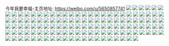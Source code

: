 今年我要幸福-主页地址: https://weibo.com/u/5650857741 
![](https://wx4.sinaimg.cn/mw2000/006aqqeNly1h8okmwo6yfj30ry099dg3.jpg) 
![](https://wx4.sinaimg.cn/mw2000/006aqqeNly1h85r4uqsuij30rd16rgn8.jpg) 
![](https://wx4.sinaimg.cn/mw2000/006aqqeNly1h7xtx13sa1j30u0140n8o.jpg) 
![](https://wx4.sinaimg.cn/mw2000/006aqqeNly1h7xtx1flp1j30u00wcq9y.jpg) 
![](https://wx4.sinaimg.cn/mw2000/006aqqeNly1h35ryrqt58j33k0200e81.jpg) 
![](https://wx4.sinaimg.cn/mw2000/006aqqeNly1h35rysz1pxj32tc2404qp.jpg) 
![](https://wx4.sinaimg.cn/mw2000/006aqqeNly1h1s3a095fij32tc240npg.jpg) 
![](https://wx4.sinaimg.cn/mw2000/006aqqeNly1h1s3a194c0j32402tckjl.jpg) 
![](https://wx4.sinaimg.cn/mw2000/006aqqeNly1h1s3a3dxg4j32tc240npe.jpg) 
![](https://wx4.sinaimg.cn/mw2000/006aqqeNly1h1s3a48434j30po0b3q4a.jpg) 
![](https://wx4.sinaimg.cn/mw2000/006aqqeNly1h13mur4npkj30u00g3tau.jpg) 
![](https://wx4.sinaimg.cn/mw2000/006aqqeNly1h0zz1264xij30bz0bz0sr.jpg) 
![](https://wx4.sinaimg.cn/mw2000/006aqqeNly1h0sqyg0qpwj32tc240u0y.jpg) 
![](https://wx4.sinaimg.cn/mw2000/006aqqeNly1h0sqyh600mj32tc240hdu.jpg) 
![](https://wx4.sinaimg.cn/mw2000/006aqqeNly1h0sqyhhtt8j30u01uognn.jpg) 
![](https://wx4.sinaimg.cn/mw2000/006aqqeNly1h0sqyiq0pij32io1w0qv6.jpg) 
![](https://wx4.sinaimg.cn/mw2000/006aqqeNly1h0sqyj3emkj30u0140qf0.jpg) 
![](https://wx4.sinaimg.cn/mw2000/006aqqeNly1h0sqyjpdntj322w1qmqv5.jpg) 
![](https://wx4.sinaimg.cn/mw2000/006aqqeNly1gzy0aaok70j31kj1vlu0x.jpg) 
![](https://wx4.sinaimg.cn/mw2000/006aqqeNly1gzy0acvdd7j32io1w0x6q.jpg) 
![](https://wx4.sinaimg.cn/mw2000/006aqqeNly1gzy0afjffaj31w02ionpe.jpg) 
![](https://wx4.sinaimg.cn/mw2000/006aqqeNly1gzy0ahscygj31w02io4qr.jpg) 
![](https://wx4.sinaimg.cn/mw2000/006aqqeNly1gzudjzbapaj30u01uo0y2.jpg) 
![](https://wx4.sinaimg.cn/mw2000/006aqqeNly1gzudjzl08wj30u01uo43z.jpg) 
![](https://wx4.sinaimg.cn/mw2000/006aqqeNly1gzudk0qjgij31w01w0hdt.jpg) 
![](https://wx4.sinaimg.cn/mw2000/006aqqeNly1gzudk1bufqj30u01uowjz.jpg) 
![](https://wx4.sinaimg.cn/mw2000/006aqqeNly1gzudk1po48j30u01uoq85.jpg) 
![](https://wx4.sinaimg.cn/mw2000/006aqqeNly1gzudk2m0bfj31w01w04nw.jpg) 
![](https://wx4.sinaimg.cn/mw2000/006aqqeNly1gzudk5np1qj31w01w0tt3.jpg) 
![](https://wx4.sinaimg.cn/mw2000/006aqqeNly1gz0ev7lw38j316o1kwnh9.jpg) 
![](https://wx4.sinaimg.cn/mw2000/006aqqeNly1gyyd3riazfj32tc240b29.jpg) 
![](https://wx4.sinaimg.cn/mw2000/006aqqeNly1gynm9tc7ezj316o1kwdv2.jpg) 
![](https://wx4.sinaimg.cn/mw2000/006aqqeNly1gynm9ufgvlj32002hge82.jpg) 
![](https://wx4.sinaimg.cn/mw2000/006aqqeNly1gynm9v58pnj32tc2401kx.jpg) 
![](https://wx4.sinaimg.cn/mw2000/006aqqeNly1gym8kv0v7yj30ut12pkae.jpg) 
![](https://wx4.sinaimg.cn/mw2000/006aqqeNly1gv81ui21h5j62af2tckjm02.jpg) 
![](https://wx4.sinaimg.cn/mw2000/006aqqeNly1gv81ujrjmaj62402tcx6q02.jpg) 
![](https://wx4.sinaimg.cn/mw2000/006aqqeNly1gv81ulq24vj62402tcqv702.jpg) 
![](https://wx4.sinaimg.cn/mw2000/006aqqeNly1gv81unb9tij62tc240npd02.jpg) 
![](https://wx4.sinaimg.cn/mw2000/006aqqeNly1gv81uonyhlj62402tcu0x02.jpg) 
![](https://wx4.sinaimg.cn/mw2000/006aqqeNly1guitknxio6j60pu0xjn5702.jpg) 
![](https://wx4.sinaimg.cn/mw2000/006aqqeNly1gsx0wo6g9kj3340340e82.jpg) 
![](https://wx4.sinaimg.cn/mw2000/006aqqeNly1gsx0woyyjpj316o16o7ej.jpg) 
![](https://wx4.sinaimg.cn/mw2000/006aqqeNly1gsx0wqs366j31qo1qo1bg.jpg) 
![](https://wx4.sinaimg.cn/mw2000/006aqqeNly1gsx0wruc7cj31tm27uu0y.jpg) 
![](https://wx4.sinaimg.cn/mw2000/006aqqeNly1gsx0wsk2v1j32tc240e81.jpg) 
![](https://wx4.sinaimg.cn/mw2000/006aqqeNly1gsx0wtn1vqj32tc240e81.jpg) 
![](https://wx4.sinaimg.cn/mw2000/006aqqeNly1gsx0wukra2j32tc2407rb.jpg) 
![](https://wx4.sinaimg.cn/mw2000/006aqqeNly1gsx0ww2fwij32402tcu0y.jpg) 
![](https://wx4.sinaimg.cn/mw2000/006aqqeNly1gsx0wx0vg2j32tc240b29.jpg) 
![](https://wx4.sinaimg.cn/mw2000/006aqqeNly1gsx0wyw1glj32402tcqv5.jpg) 
![](https://wx4.sinaimg.cn/mw2000/006aqqeNly1gs5tx9n2kkj30n00kr13m.jpg) 
![](https://wx4.sinaimg.cn/mw2000/006aqqeNly1grh1qx5y3nj30p80ee42u.jpg) 
![](https://wx4.sinaimg.cn/mw2000/006aqqeNly1grh1qxe482j30pg0gd41x.jpg) 
![](https://wx4.sinaimg.cn/mw2000/006aqqeNly1grh1qxmruvj30pt05xjst.jpg) 
![](https://wx4.sinaimg.cn/mw2000/006aqqeNly1grh1qxvwxbj60p70gbgre02.jpg) 
![](https://wx4.sinaimg.cn/mw2000/006aqqeNly1gqsleapl5qj32tc2404qq.jpg) 
![](https://wx4.sinaimg.cn/mw2000/006aqqeNly1gqslec02dbj32tc2407wi.jpg) 
![](https://wx4.sinaimg.cn/mw2000/006aqqeNly1gqsleehgu8j32tc240qv6.jpg) 
![](https://wx4.sinaimg.cn/mw2000/006aqqeNly1gqsleur0sxj32k021oqv9.jpg) 
![](https://wx4.sinaimg.cn/mw2000/006aqqeNly1gqslenwpgbj32tc240e85.jpg) 
![](https://wx4.sinaimg.cn/mw2000/006aqqeNly1gqslehn0xpj32tc240e83.jpg) 
![](https://wx4.sinaimg.cn/mw2000/006aqqeNly1gqe9kfxya9j32tc240b29.jpg) 
![](https://wx4.sinaimg.cn/mw2000/006aqqeNly1gqchtnxrk5j30u00amaes.jpg) 
![](https://wx4.sinaimg.cn/mw2000/006aqqeNly1gqchtn86ftj30u00t019s.jpg) 
![](https://wx4.sinaimg.cn/mw2000/006aqqeNly1gqchtrmqh0j31ze2401kz.jpg) 
![](https://wx4.sinaimg.cn/mw2000/006aqqeNly1gov8ere376j32402tc7wk.jpg) 
![](https://wx4.sinaimg.cn/mw2000/006aqqeNly1gov8f6n4qdj32tc240kjm.jpg) 
![](https://wx4.sinaimg.cn/mw2000/006aqqeNly1gnma6s6ix5j32tc240hdv.jpg) 
![](https://wx4.sinaimg.cn/mw2000/006aqqeNly1gnma6ua16oj32402tcqv5.jpg) 
![](https://wx4.sinaimg.cn/mw2000/006aqqeNly1gnma6wgzkfj32tc240hdy.jpg) 
![](https://wx4.sinaimg.cn/mw2000/006aqqeNly1gmf372vf1ij32tc240he0.jpg) 
![](https://wx4.sinaimg.cn/mw2000/006aqqeNly1gmf36g1sehj32tc2407wn.jpg) 
![](https://wx4.sinaimg.cn/mw2000/006aqqeNly1gmf35gbtt7j310w1jchdt.jpg) 
![](https://wx4.sinaimg.cn/mw2000/006aqqeNly1gmf35l6zz7j31qk1v9u0x.jpg) 
![](https://wx4.sinaimg.cn/mw2000/006aqqeNly1gmf35cb848j31hc1hcx6p.jpg) 
![](https://wx4.sinaimg.cn/mw2000/006aqqeNly1gmf35t858sj32402tchdu.jpg) 
![](https://wx4.sinaimg.cn/mw2000/006aqqeNly1gm3muhnwc4j30u01uo187.jpg) 
![](https://wx4.sinaimg.cn/mw2000/006aqqeNly1gm3mul3jjgj30u01uo7mf.jpg) 
![](https://wx4.sinaimg.cn/mw2000/006aqqeNly1gm3munyd0oj30u01uowtl.jpg) 
![](https://wx4.sinaimg.cn/mw2000/006aqqeNly1gm3murvebrj30u01uo7m4.jpg) 
![](https://wx4.sinaimg.cn/mw2000/006aqqeNly1gm3muyg5w1j30u01uoawh.jpg) 
![](https://wx4.sinaimg.cn/mw2000/006aqqeNly1gm3mv8dwx3j30u01uo4qp.jpg) 
![](https://wx4.sinaimg.cn/mw2000/006aqqeNly1gm0djfu731j31og2iob2d.jpg) 
![](https://wx4.sinaimg.cn/mw2000/006aqqeNly1gm0djio0tcj30xz2iob2a.jpg) 
![](https://wx4.sinaimg.cn/mw2000/006aqqeNly1gm0djnddfkj312u2io7wj.jpg) 
![](https://wx4.sinaimg.cn/mw2000/006aqqeNly1gm0djud82rj30rs4yau10.jpg) 
![](https://wx4.sinaimg.cn/mw2000/006aqqeNly1gm0djyni12j31jk15ob2a.jpg) 
![](https://wx4.sinaimg.cn/mw2000/006aqqeNly1gm0dkaqt1bj30rs6kue85.jpg) 
![](https://wx4.sinaimg.cn/mw2000/006aqqeNly1gm0dkc1ry9j322k18tkgp.jpg) 
![](https://wx4.sinaimg.cn/mw2000/006aqqeNly1gm0dkeiq0zj31w02io4qr.jpg) 
![](https://wx4.sinaimg.cn/mw2000/006aqqeNly1gm0dkfo151j30u00miakb.jpg) 
![](https://wx4.sinaimg.cn/mw2000/006aqqeNly1gm0dkptsxnj32402tckjt.jpg) 
![](https://wx4.sinaimg.cn/mw2000/006aqqeNly1glpxgc3y4xj32tc240b2a.jpg) 
![](https://wx4.sinaimg.cn/mw2000/006aqqeNly1glpxgh8qqpj31jk15o1kz.jpg) 
![](https://wx4.sinaimg.cn/mw2000/006aqqeNly1glpxgjejlrj31jk15o1ky.jpg) 
![](https://wx4.sinaimg.cn/mw2000/006aqqeNly1glpxgm6b8bj31jk15onpe.jpg) 
![](https://wx4.sinaimg.cn/mw2000/006aqqeNly1glpxgrba5ij31jk15o4qr.jpg) 
![](https://wx4.sinaimg.cn/mw2000/006aqqeNly1glpxguoimtj31jk15oqv6.jpg) 
![](https://wx4.sinaimg.cn/mw2000/006aqqeNly1glpxgwatfkj315o1jkx6p.jpg) 
![](https://wx4.sinaimg.cn/mw2000/006aqqeNly1glpxgz4navj31jk15oqv6.jpg) 
![](https://wx4.sinaimg.cn/mw2000/006aqqeNly1glpxgzw00ej321a1kk1kx.jpg) 
![](https://wx4.sinaimg.cn/mw2000/006aqqeNly1glpxh1xgw9j315o1jkhdu.jpg) 
![](https://wx4.sinaimg.cn/mw2000/006aqqeNly1glpxh345dkj315o1jk7wi.jpg) 
![](https://wx4.sinaimg.cn/mw2000/006aqqeNly1glk7z50in3j32ip1w1x6r.jpg) 
![](https://wx4.sinaimg.cn/mw2000/006aqqeNly1glk7z7zh6wj31f11tce82.jpg) 
![](https://wx4.sinaimg.cn/mw2000/006aqqeNly1glk7zdtdi2j31s035s1l1.jpg) 
![](https://wx4.sinaimg.cn/mw2000/006aqqeNly1gl807ckz9rj31400u0h0x.jpg) 
![](https://wx4.sinaimg.cn/mw2000/006aqqeNly1gl807dhebmj31400u0ar4.jpg) 
![](https://wx4.sinaimg.cn/mw2000/006aqqeNly1gl807ed9waj31400u0wr9.jpg) 
![](https://wx4.sinaimg.cn/mw2000/006aqqeNly1gl807eyi7wj31400u0gya.jpg) 
![](https://wx4.sinaimg.cn/mw2000/006aqqeNly1gkyv45gi5ej32402tcqv6.jpg) 
![](https://wx4.sinaimg.cn/mw2000/006aqqeNly1gkyv46tssdj32tc240u0z.jpg) 
![](https://wx4.sinaimg.cn/mw2000/006aqqeNly1gkviv15qyjj30qo0tyacr.jpg) 
![](https://wx4.sinaimg.cn/mw2000/006aqqeNly1gkt8nibhjjj31kw1jae84.jpg) 
![](https://wx4.sinaimg.cn/mw2000/006aqqeNly1gkt8njfr19j31kw16o1ky.jpg) 
![](https://wx4.sinaimg.cn/mw2000/006aqqeNly1gkt8nkizunj31kw16oe82.jpg) 
![](https://wx4.sinaimg.cn/mw2000/006aqqeNly1gkc4lq0732j32tc240hdt.jpg) 
![](https://wx4.sinaimg.cn/mw2000/006aqqeNly1gk733gmn9oj32io1w0hdv.jpg) 
![](https://wx4.sinaimg.cn/mw2000/006aqqeNly1gk02t047tmj32tc240qv5.jpg) 
![](https://wx4.sinaimg.cn/mw2000/006aqqeNly1gjrb5sibxgj31400u0ae1.jpg) 
![](https://wx4.sinaimg.cn/mw2000/006aqqeNly1ghkta064m6j32q61jlnpf.jpg) 
![](https://wx4.sinaimg.cn/mw2000/006aqqeNly1geej60bhdfj32o02o01ky.jpg) 
![](https://wx4.sinaimg.cn/mw2000/006aqqeNly1geej5uxh2vj32o02o0e82.jpg) 
![](https://wx4.sinaimg.cn/mw2000/006aqqeNly1geej5wmm4cj32o02o07wi.jpg) 
![](https://wx4.sinaimg.cn/mw2000/006aqqeNly1geej5z264ej32o02o0x6r.jpg) 
![](https://wx4.sinaimg.cn/mw2000/006aqqeNly1geej5y08fvj32o02o0e82.jpg) 
